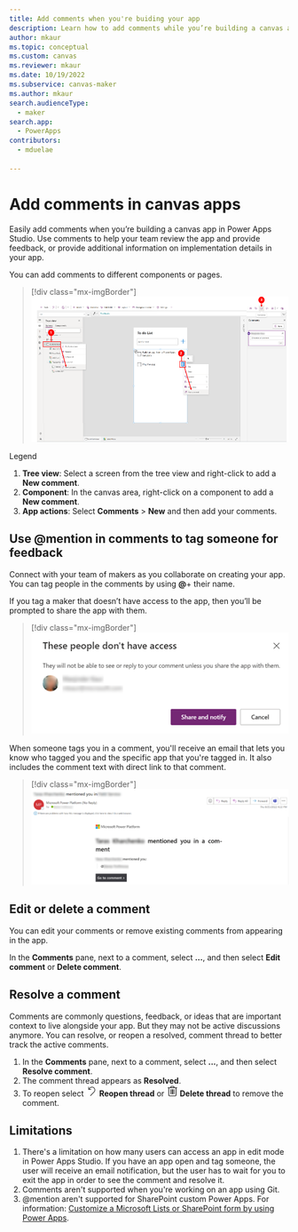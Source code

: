 ```yaml
---
title: Add comments when you're buiding your app
description: Learn how to add comments while you’re building a canvas app in Power Apps Studio.
author: mkaur
ms.topic: conceptual
ms.custom: canvas
ms.reviewer: mkaur
ms.date: 10/19/2022
ms.subservice: canvas-maker
ms.author: mkaur
search.audienceType: 
  - maker
search.app: 
  - PowerApps
contributors:
  - mduelae
  
---
```


# Add comments in canvas apps


Easily add comments when you’re building a canvas app in Power Apps Studio. Use comments to help your team review the app and provide feedback, or provide additional information on implementation details in your app. 

You can add comments to different components or pages.


> [!div class="mx-imgBorder"] 
> ![Add comments in Power Apps Studio.](media/comments/comments-canvas-apps.png)


Legend

1. **Tree view**: Select a screen from the tree view and right-click to add a **New comment**.
2. **Component**: In the canvas area, right-click on a component to add a **New comment**.
3. **App actions**: Select **Comments** > **New** and then add your comments. 


## Use @mention in comments to tag someone for feedback

Connect with your team of makers as you collaborate on creating your app. You can tag people in the comments by using **@**+ their name.

If you tag a maker that doesn’t have access to the app, then you’ll be prompted to share the app with them.

> [!div class="mx-imgBorder"] 
> ![Make doesn't  have access.](media/comments/comments-access.png)

When someone tags you in a comment, you'll receive an email that lets you know who tagged you and the specific app that you're tagged in. It also includes the comment text with direct link to that comment.


> [!div class="mx-imgBorder"] 
> ![Example email when you're tagged in a comment.](media/comments/comments-email.png)

## Edit or delete a comment

You can edit your comments or remove existing comments from appearing in the app.

In the **Comments** pane, next to a comment, select **...**, and then select **Edit comment** or **Delete comment**.

## Resolve a comment

Comments are commonly questions, feedback, or ideas that are important context to live alongside your app. But they may not be active discussions anymore. You can resolve, or reopen a resolved, comment thread to better track the active comments.  

1. In the **Comments** pane, next to a comment, select **...**, and then select **Resolve comment**.
1. The comment thread appears as **Resolved**.
1. To reopen select <img src = "media/comments/reopen-thread-button.png" alt = "reopen comment thread button" width = "20" height = "20"> **Reopen thread** or <img src = "media/comments/delete-thread-button.png" alt = "Delete comment thread button" width = "20" height = "20"> **Delete thread** to remove the comment.

## Limitations 

1. There's a limitation on how many users can access an app in edit mode in Power Apps Studio. If you have an app open and tag someone, the user will receive an email  notification, but the user has to wait for you to exit the app in order to see the comment and resolve it. 
2. Comments aren't supported when you're working on an app using Git. 
3. @mention aren't supported for SharePoint custom Power Apps. For information: [Customize a Microsoft Lists or SharePoint form by using Power Apps](customize-list-form.md).

